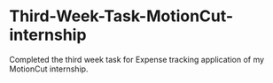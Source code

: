 # Third-Week-Task-MotionCut-internship
Completed the third week task for Expense tracking application of my MotionCut internship. 

